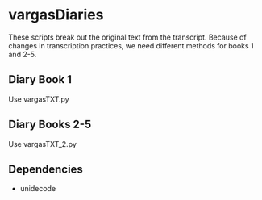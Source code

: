# vargasDiaries

These scripts break out the original text from the transcript. Because of changes in transcription practices, we need different methods for books 1 and 2-5. 

## Diary Book 1
Use vargasTXT.py

## Diary Books 2-5
Use vargasTXT_2.py

## Dependencies
* unidecode
